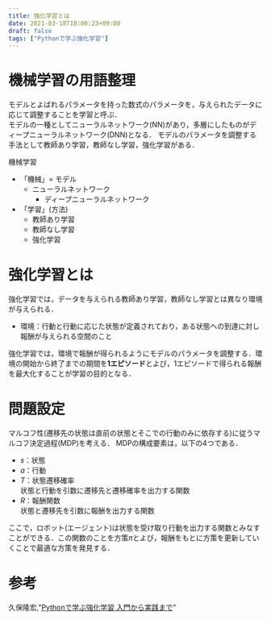 ```yaml
---
title: 強化学習とは
date: 2021-03-18T18:00:23+09:00
draft: false
tags: ["Pythonで学ぶ強化学習"] 
---
```

<!--more-->
# 機械学習の用語整理
モデルとよばれるパラメータを持った数式のパラメータを，与えられたデータに応じて調整することを学習と呼ぶ．  
モデルの一種としてニューラルネットワーク(NN)があり，多層にしたものがディープニューラルネットワーク(DNN)となる．
モデルのパラメータを調整する手法として教師あり学習，教師なし学習，強化学習がある．

機械学習
- 「機械」= モデル
  - ニューラルネットワーク
    - ディープニューラルネットワーク
- 「学習」(方法)
  - 教師あり学習
  - 教師なし学習
  - 強化学習

# 強化学習とは
強化学習では，データを与えられる教師あり学習，教師なし学習とは異なり環境が与えられる．  
- 環境：行動と行動に応じた状態が定義されており，ある状態への到達に対し報酬が与えられる空間のこと

強化学習では，環境で報酬が得られるようにモデルのパラメータを調整する．環境の開始から終了までの期間を<b>1エピソード</b>とよび，1エピソードで得られる報酬を最大化することが学習の目的となる．

# 問題設定
マルコフ性(遷移先の状態は直前の状態とそこでの行動のみに依存する)に従うマルコフ決定過程(MDP)を考える．
MDPの構成要素は，以下の4つである．

- $s$：状態
- $a$：行動
- $T$：状態遷移確率  
  状態と行動を引数に遷移先と遷移確率を出力する関数
- $R$：報酬関数  
  状態と遷移先を引数に報酬を出力する関数

ここで，ロボット(エージェント)は状態を受け取り行動を出力する関数とみなすことができる．この関数のことを方策$\pi$とよび，報酬をもとに方策を更新していくことで最適な方策を発見する．

# 参考
久保隆宏,"[Pythonで学ぶ強化学習 入門から実践まで](https://amzn.to/3tA1S4W)"